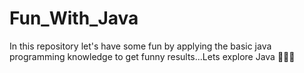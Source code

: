 # Fun_With_Java
In this repository let's have some fun by applying the basic java programming knowledge to get funny results...Lets explore Java 🌈🤍✨
